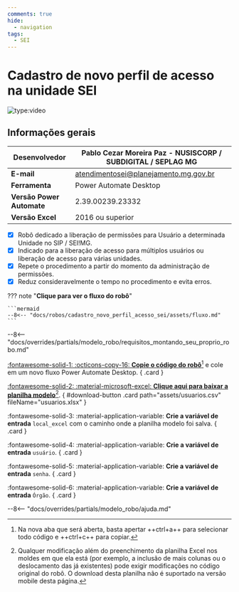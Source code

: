 ```yaml
---
comments: true
hide:
  - navigation
tags:
  - SEI
---
```


# Cadastro de novo perfil de acesso na unidade SEI

![type:video](https://www.youtube.com/embed/0-FlMyb_yr4)

## Informações gerais

| **Desenvolvedor**| Pablo Cezar Moreira Paz - NUSISCORP / SUBDIGITAL / SEPLAG MG |
| ----------- | ------------------------------------ |
| **E-mail**       | atendimentosei@planejamento.mg.gov.br|
| **Ferramenta**    | Power Automate Desktop |
| **Versão Power Automate**    | 2.39.00239.23332 |
| **Versão Excel**    | 2016 ou superior |

- [x] Robô dedicado a liberação de permissões para Usuário a determinada Unidade no SIP / SEI!MG.
- [x] Indicado para a liberação de acesso para múltiplos usuários ou liberação de acesso para várias unidades.
- [x] Repete o procedimento a partir do momento da administração de permissões.
- [x] Reduz consideravelmente o tempo no procedimento e evita erros.

??? note "**Clique para ver o fluxo do robô**"

    ```mermaid
    --8<-- "docs/robos/cadastro_novo_perfil_acesso_sei/assets/fluxo.md"
    ```

--8<-- "docs/overrides/partials/modelo_robo/requisitos_montando_seu_proprio_robo.md"

<div class="grid" markdown>

[:fontawesome-solid-1: :octicons-copy-16: __Copie o código do robô__](https://raw.githubusercontent.com/automatiza-mg/biblioteca-de-robos/main/robos/site/cadastro_novo_perfil_acesso_sei)[^1] e cole em um novo fluxo Power Automate Desktop.
{ .card }

[:fontawesome-solid-2: :material-microsoft-excel: __Clique aqui para baixar a planilha modelo__](javascript:void(0);)[^2].
{ #download-button .card path="assets/usuarios.csv" fileName="usuarios.xlsx" }

:fontawesome-solid-3: :material-application-variable: __Crie a variável de entrada__ `local_excel` com o caminho onde a planilha modelo foi salva. 
{ .card }

:fontawesome-solid-4: :material-application-variable: __Crie a variável de entrada__ `usuário`.
{ .card }

:fontawesome-solid-5: :material-application-variable: __Crie a variável de entrada__ `senha`.
{ .card }

:fontawesome-solid-6: :material-application-variable: __Crie a variável de entrada__ `Órgão`.
{ .card }

</div>

--8<-- "docs/overrides/partials/modelo_robo/ajuda.md"

[^1]: Na nova aba que será aberta, basta apertar ++ctrl+a++ para selecionar todo código e ++ctrl+c++ para copiar.
[^2]: Qualquer modificação além do preenchimento da planilha Excel nos moldes em que ela está (por exemplo, a inclusão de mais colunas ou o deslocamento das já existentes) pode exigir modificações no código original do robô. O download desta planilha não é suportado na versão mobile desta página.
